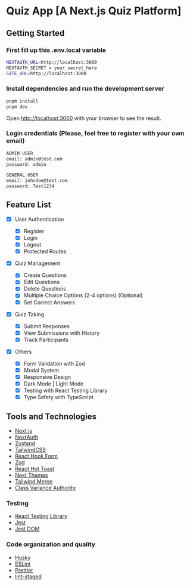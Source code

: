 # Quiz App [A Next.js Quiz Platform]

## Getting Started

### First fill up this .env.local variable

```bash
NEXTAUTH_URL=http://localhost:3000
NEXTAUTH_SECRET = your_secret_here
SITE_URL=http://localhost:3000
```

### Install dependencies and run the development server

```bash
pnpm install
pnpm dev
```

Open [http://localhost:3000](http://localhost:3000) with your browser to see the result.

### Login credentials (Please, feel free to register with your own email)

```bash
ADMIN USER
email: admin@test.com
password: admin

GENERAL USER
email: johndoe@test.com
password: Test1234

```

## Feature List

- [x] User Authentication

  - [x] Register
  - [x] Login
  - [x] Logout
  - [x] Protected Routes

- [x] Quiz Management

  - [x] Create Questions
  - [x] Edit Questions
  - [x] Delete Questions
  - [x] Multiple Choice Options (2-4 options) (Optional)
  - [x] Set Correct Answers

- [x] Quiz Taking

  - [x] Submit Responses
  - [x] View Submissions with History
  - [x] Track Participants

- [x] Others
  - [x] Form Validation with Zod
  - [x] Modal System
  - [x] Responsive Design
  - [x] Dark Mode | Light Mode
  - [x] Testing with React Testing Library
  - [x] Type Safety with TypeScript

## Tools and Technologies

- [Next.js](https://nextjs.org/)
- [NextAuth](https://next-auth.js.org/)
- [Zustand](https://zustand-demo.pmnd.rs/)
- [TailwindCSS](https://tailwindcss.com/)
- [React Hook Form](https://react-hook-form.com/)
- [Zod](https://zod.dev/)
- [React Hot Toast](https://react-hot-toast.com/)
- [Next Themes](https://www.npmjs.com/package/next-themes)
- [Tailwind Merge](https://www.npmjs.com/package/tailwind-merge)
- [Class Variance Authority](https://www.npmjs.com/package/class-variance-authority)

### Testing

- [React Testing Library](https://testing-library.com/docs/react-testing-library/intro/)
- [Jest](https://jestjs.io/)
- [Jest DOM](https://testing-library.com/docs/jest-dom/)

### Code organization and quality

- [Husky](https://typicode.github.io/husky/#/)
- [ESLint](https://eslint.org/)
- [Prettier](https://prettier.io/)
- [lint-staged](https://github.com/okonet/lint-staged)
